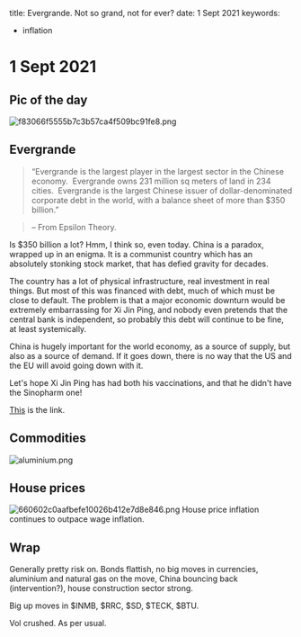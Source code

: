 title: Evergrande. Not so grand, not for ever?
date: 1 Sept 2021
keywords:
  - inflation

# 1 Sept 2021

## Pic of the day

![f83066f5555b7c3b57ca4f509bc91fe8.png]({attach}f83066f5555b7c3b57ca4f509bc91fe8.png)

## Evergrande

> “Evergrande is the largest player in the largest sector in the Chinese economy.  Evergrande owns 231 million sq meters of land in 234 cities.  Evergrande is the largest Chinese issuer of dollar-denominated corporate debt in the world, with a balance sheet of more than $350 billion.”

> – From Epsilon Theory. 

Is $350 billion a lot? Hmm, I think so, even today.
China is a paradox, wrapped up in an enigma. 
It is a communist country which has an absolutely stonking stock market, that has defied gravity for decades.

The country has a lot of physical infrastructure, real investment in real things. 
But most of this was financed with debt, much of which must be close to default.
The problem is that a major economic downturn would be extremely embarrassing for Xi Jin Ping, and nobody even pretends that the central bank is independent, so probably this debt will continue to be fine, at least systemically.

China is hugely important for the world economy, as a source of supply, but also as a source of demand. If it goes down, there is no way that the US and the EU will avoid going down with it.

Let's hope Xi Jin Ping has had both his vaccinations, and that he didn't have the Sinopharm one!

[This](https://www.epsilontheory.com/ever-grande/) is the link.

## Commodities

![aluminium.png]({attach}aluminium.png)
## House prices

![660602c0aafbefe10026b412e7d8e846.png]({attach}660602c0aafbefe10026b412e7d8e846.png)
House price inflation continues to outpace wage inflation.

## Wrap

Generally pretty risk on. Bonds flattish, no big moves in currencies, aluminium and natural gas on the move, China bouncing back (intervention?), house construction sector strong.

Big up moves in $INMB, $RRC, $SD, $TECK, $BTU. 

Vol crushed. As per usual.

